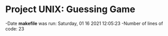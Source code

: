 # Project UNIX: Guessing Game
-Date **makefile** was run: 
Saturday, 01 16 2021 12:05:23
-Number of lines of code: 
23
